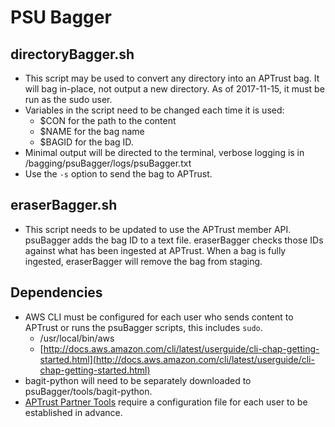 # PSU Bagger

## directoryBagger.sh
 * This script may be used to convert any directory into an APTrust bag. It will bag in-place, not output a new directory. As of 2017-11-15, it must be run as the sudo user.
 * Variables in the script need to be changed each time it is used: 
    * $CON for the path to the content
    * $NAME for the bag name
    * $BAGID for the bag ID.
 * Minimal output will be directed to the terminal, verbose logging is in /bagging/psuBagger/logs/psuBagger.txt
 * Use the `-s` option to send the bag to APTrust.

## eraserBagger.sh
  * This script needs to be updated to use the APTrust member API. psuBagger adds the bag ID to a text file. eraserBagger checks those IDs against what has been ingested at APTrust. When a bag is fully ingested, eraserBagger will remove the bag from staging.


## Dependencies
  * AWS CLI must be configured for each user who sends content to APTrust or runs the psuBagger scripts, this includes `sudo`. 
    * /usr/local/bin/aws 
    * [http://docs.aws.amazon.com/cli/latest/userguide/cli-chap-getting-started.html](http://docs.aws.amazon.com/cli/latest/userguide/cli-chap-getting-started.html)
  * bagit-python will need to be separately downloaded to psuBagger/tools/bagit-python.
  * [APTrust Partner Tools](https://wiki.aptrust.org/Partner_Tools#Config_Fi) require a configuration file for each user to be established in advance.
